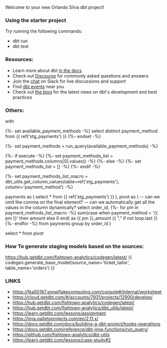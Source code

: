 Welcome to your new Orlando Silva dbt project!

### Using the starter project

Try running the following commands:
- dbt run
- dbt test


### Resources:
- Learn more about dbt [in the docs](https://docs.getdbt.com/docs/introduction)
- Check out [Discourse](https://discourse.getdbt.com/) for commonly asked questions and answers
- Join the [chat](http://slack.getdbt.com/) on Slack for live discussions and support
- Find [dbt events](https://events.getdbt.com) near you
- Check out [the blog](https://blog.getdbt.com/) for the latest news on dbt's development and best practices



### Others:
with 

{%- set available_payment_methods -%}
select distinct payment_method from {{ ref('stg_payments') }}
{%- endset -%}

{%- set payment_methods = run_query(available_payment_methods) -%}

{%- if execute -%}
{%- set payment_methods_list = payment_methods.columns[0].values() -%}
{%- else -%}
{%- set payment_methods_list = [] -%}
{%- endif -%}


{%- set payment_methods_list_macro = dbt_utils.get_column_values(table=ref('stg_payments'), column='payment_method') -%}


payments as (
select * from {{ ref('stg_payments') }}
), pivot as (
  -- can we omit the comma on the final element?
  -- can we automatically get all the values in the column dynamically?
  select
    order_id,
    {%- for pm in payment_methods_list_macro -%}
    sum(case when payment_method = '{{ pm }}' then amount else 0 end) as {{ pm }}_amount
    {{ "," if not loop.last }}
    {%- endfor -%}
  from payments
  group by order_id
)

select *
from pivot



### How To generate staging models based on the sources:

https://hub.getdbt.com/fishtown-analytics/codegen/latest/
{{ codegen.generate_base_model(source_name='ticket_tailor', table_name='orders') }}



### LINKS
- https://fka50167.snowflakecomputing.com/console#/internal/worksheet
- https://cloud.getdbt.com/#/accounts/7931/projects/12900/develop/
- https://hub.getdbt.com/fishtown-analytics/codegen/latest/
- https://hub.getdbt.com/fishtown-analytics/dbt_utils/latest/
- https://learn.getdbt.com/lessons/assignment
- https://jinja.palletsprojects.com/en/2.11.x/
- https://docs.getdbt.com/docs/building-a-dbt-project/hooks-operations
- https://docs.getdbt.com/reference/dbt-jinja-functions/run_query/
- https://github.com/fishtown-analytics/dbt-utils
- https://learn.getdbt.com/lessons/case-study#2
